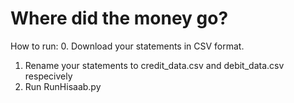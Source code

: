 # Where did the money go?

How to run:
  0. Download your statements in CSV format.
  1. Rename your statements to credit_data.csv and debit_data.csv respecively
  2. Run RunHisaab.py
